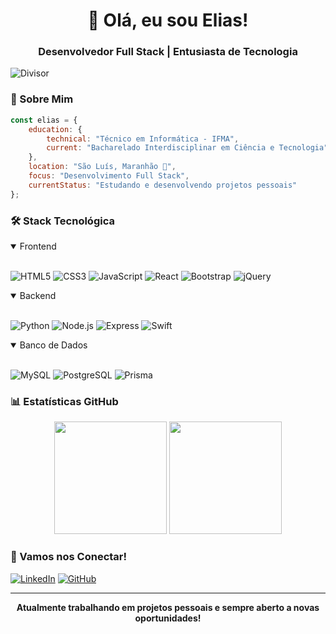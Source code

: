 <div align="center">
  <h1>👋 Olá, eu sou Elias!</h1>
  <h3>Desenvolvedor Full Stack | Entusiasta de Tecnologia</h3>
</div>

![Divisor](https://user-images.githubusercontent.com/73097560/115834477-dbab4500-a447-11eb-908a-139a6edaec5c.gif)

### 🚀 Sobre Mim

```javascript
const elias = {
    education: {
        technical: "Técnico em Informática - IFMA",
        current: "Bacharelado Interdisciplinar em Ciência e Tecnologia",
    },
    location: "São Luís, Maranhão 🌴",
    focus: "Desenvolvimento Full Stack",
    currentStatus: "Estudando e desenvolvendo projetos pessoais"
};
```

### 🛠️ Stack Tecnológica

<details open>
<summary>Frontend</summary>
<br>

![HTML5](https://img.shields.io/badge/HTML5-E34F26?style=for-the-badge&logo=html5&logoColor=white)
![CSS3](https://img.shields.io/badge/CSS3-1572B6?style=for-the-badge&logo=css3&logoColor=white)
![JavaScript](https://img.shields.io/badge/JavaScript-F7DF1E?style=for-the-badge&logo=javascript&logoColor=black)
![React](https://img.shields.io/badge/React-20232A?style=for-the-badge&logo=react&logoColor=61DAFB)
![Bootstrap](https://img.shields.io/badge/Bootstrap-563D7C?style=for-the-badge&logo=bootstrap&logoColor=white)
![jQuery](https://img.shields.io/badge/jQuery-0769AD?style=for-the-badge&logo=jquery&logoColor=white)
</details>

<details open>
<summary>Backend</summary>
<br>

![Python](https://img.shields.io/badge/Python-3776AB?style=for-the-badge&logo=python&logoColor=white)
![Node.js](https://img.shields.io/badge/Node.js-43853D?style=for-the-badge&logo=node.js&logoColor=white)
![Express](https://img.shields.io/badge/Express.js-404D59?style=for-the-badge)
![Swift](https://img.shields.io/badge/Swift-FA7343?style=for-the-badge&logo=swift&logoColor=white)
</details>

<details open>
<summary>Banco de Dados</summary>
<br>

![MySQL](https://img.shields.io/badge/MySQL-00000F?style=for-the-badge&logo=mysql&logoColor=white)
![PostgreSQL](https://img.shields.io/badge/PostgreSQL-316192?style=for-the-badge&logo=postgresql&logoColor=white)
![Prisma](https://img.shields.io/badge/Prisma-3982CE?style=for-the-badge&logo=Prisma&logoColor=white)
</details>

### 📊 Estatísticas GitHub

<div align="center">
  <img height="180em" src="https://github-readme-stats.vercel.app/api?username=eliascmendhes&show_icons=true&theme=tokyonight"/>
  <img height="180em" src="https://github-readme-stats.vercel.app/api/top-langs/?username=eliascmendhes&layout=compact&theme=tokyonight"/>
</div>

### 🤝 Vamos nos Conectar!

[![LinkedIn](https://img.shields.io/badge/LinkedIn-0077B5?style=for-the-badge&logo=linkedin&logoColor=white)](https://www.linkedin.com/in/eliascmendhes)
[![GitHub](https://img.shields.io/badge/GitHub-100000?style=for-the-badge&logo=github&logoColor=white)](https://github.com/eliascmendhes)

---
<div align="center">
  <b>Atualmente trabalhando em projetos pessoais e sempre aberto a novas oportunidades!</b>
</div>
